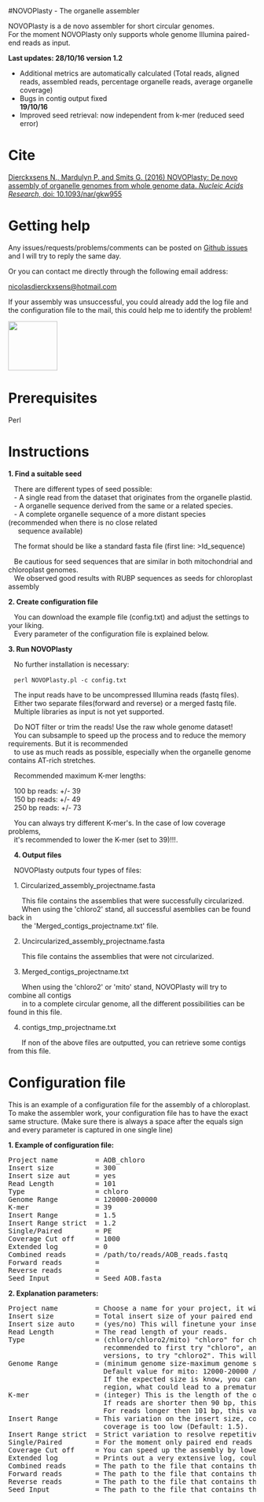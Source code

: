 <html>
#NOVOPlasty - The organelle assembler                            

NOVOPlasty is a de novo assembler for short circular genomes.</br>
For the moment NOVOPlasty only supports whole genome Illumina paired-end reads as input.

<strong>Last updates: 28/10/16 version 1.2</strong></br>
- Additional metrics are automatically calculated (Total reads, aligned reads, assembled reads, percentage organelle reads, average organelle coverage)
- Bugs in contig output fixed</br>
<strong>19/10/16</strong>
- Improved seed retrieval: now independent from k-mer (reduced seed error)</br>


# Cite

<a href="http://nar.oxfordjournals.org/cgi/content/full/gkw955?
ijkey=Zj72e1zmjReCqRz&keytype=ref ">Dierckxsens N., Mardulyn P. and Smits G. (2016) NOVOPlasty: De novo assembly of organelle genomes from whole genome data. <i>Nucleic Acids Research</i>, doi: 10.1093/nar/gkw955<a>


# Getting help

Any issues/requests/problems/comments can be posted on [Github issues](https://github.com/ndierckx/NOVOPlasty/issues) and I will try to reply the same day.

Or you can contact me directly through the following email address:

nicolasdierckxsens@hotmail.com 

If your assembly was unsuccessful, you could already add the log file and the configuration file to the mail, this could help me to identify the problem!

<a href="http://ibsquare.be/" target="_blank"><img border="0" src="http://ibsquare.be/sites/default/files/logo_1.png" width="100" height="100" ></a>           


# Prerequisites

Perl


# Instructions

<strong>1\. Find a suitable seed</strong>

&nbsp;&nbsp;&nbsp;There are different types of seed possible:</br>
&nbsp;&nbsp;&nbsp;- A single read from the dataset that originates from the organelle plastid.</br>
&nbsp;&nbsp;&nbsp;- A organelle sequence derived from the same or a related species.</br>
&nbsp;&nbsp;&nbsp;- A complete organelle sequence of a more distant species (recommended when there is no close related</br>
&nbsp;&nbsp;&nbsp;&nbsp;&nbsp;sequence available)

&nbsp;&nbsp;&nbsp;The format should be like a standard fasta file (first line: >Id_sequence)

&nbsp;&nbsp;&nbsp;Be cautious for seed sequences that are similar in both mitochondrial and chloroplast genomes.</br>
&nbsp;&nbsp;&nbsp;We observed good results with RUBP sequences as seeds for chloroplast assembly

<strong>2\. Create configuration file</strong>

&nbsp;&nbsp;&nbsp;You can download the example file (config.txt) and adjust the settings to your liking.</br>
&nbsp;&nbsp;&nbsp;Every parameter of the configuration file is explained below. 


<strong>3\. Run NOVOPlasty</strong>

&nbsp;&nbsp;&nbsp;No further installation is necessary:

&nbsp;&nbsp;&nbsp;<code>perl NOVOPlasty.pl -c config.txt</code>

&nbsp;&nbsp;&nbsp;The input reads have to be uncompressed Illumina reads (fastq files).</br>
&nbsp;&nbsp;&nbsp;Either two separate files(forward and reverse) or a merged fastq file.</br>
&nbsp;&nbsp;&nbsp;Multiple libraries as input is not yet supported.

&nbsp;&nbsp;&nbsp;Do NOT filter or trim the reads! Use the raw whole genome dataset!</br>
&nbsp;&nbsp;&nbsp;You can subsample to speed up the process and to reduce the memory requirements. But it is recommended </br> &nbsp;&nbsp;&nbsp;to use as much reads as possible, especially when the organelle genome contains AT-rich stretches.

&nbsp;&nbsp;&nbsp;Recommended maximum K-mer lengths:</br>

&nbsp;&nbsp;&nbsp;100 bp reads: +/- 39</br>
&nbsp;&nbsp;&nbsp;150 bp reads: +/- 49</br>
&nbsp;&nbsp;&nbsp;250 bp reads: +/- 73</br>

&nbsp;&nbsp;&nbsp;You can always try different K-mer's. In the case of low coverage problems, </br> 
&nbsp;&nbsp;&nbsp;it's recommended to lower the K-mer (set to 39)!!!.</br>

&nbsp;&nbsp;&nbsp;<strong>4\. Output files</strong>

&nbsp;&nbsp;&nbsp;NOVOPlasty outputs four types of files:

&nbsp;&nbsp;&nbsp;1\. Circularized_assembly_projectname.fasta

&nbsp;&nbsp;&nbsp;&nbsp;&nbsp;&nbsp;&nbsp;This file contains the assemblies that were successfully circularized. </br>
&nbsp;&nbsp;&nbsp;&nbsp;&nbsp;&nbsp;&nbsp;When using the 'chloro2' stand, all successful asemblies can be found back in</br> 
&nbsp;&nbsp;&nbsp;&nbsp;&nbsp;&nbsp;&nbsp;the 'Merged_contigs_projectname.txt' file.

&nbsp;&nbsp;&nbsp;2\. Uncircularized_assembly_projectname.fasta

&nbsp;&nbsp;&nbsp;&nbsp;&nbsp;&nbsp;&nbsp;This file contains the assemblies that were not circularized.

&nbsp;&nbsp;&nbsp;3\. Merged_contigs_projectname.txt

&nbsp;&nbsp;&nbsp;&nbsp;&nbsp;&nbsp;&nbsp;When using the 'chloro2' or 'mito' stand, NOVOPlasty will try to combine all contigs </br>
&nbsp;&nbsp;&nbsp;&nbsp;&nbsp;&nbsp;&nbsp;in to a complete circular genome, all the different possibilities can be found in this file.

&nbsp;&nbsp;&nbsp;4\. contigs_tmp_projectname.txt

&nbsp;&nbsp;&nbsp;&nbsp;&nbsp;&nbsp;&nbsp;If non of the above files are outputted, you can retrieve some contigs from this file.


# Configuration file

This is an example of a configuration file for the assembly of a chloroplast.
To make the assembler work, your configuration file has to have the exact same structure.
(Make sure there is always a space after the equals sign and every parameter is captured in one single line)

<strong>1\. Example of configuration file:</strong>
<pre>
Project name         = AOB_chloro
Insert size          = 300
Insert size aut      = yes
Read Length          = 101
Type                 = chloro
Genome Range         = 120000-200000
K-mer                = 39
Insert Range         = 1.5
Insert Range strict  = 1.2
Single/Paired        = PE
Coverage Cut off     = 1000
Extended log         = 0
Combined reads       = /path/to/reads/AOB_reads.fastq
Forward reads        = 
Reverse reads        = 
Seed Input           = Seed_AOB.fasta
</pre>

<strong>2\. Explanation parameters:</strong>
<pre>
Project name         = Choose a name for your project, it will be used for the output files.
Insert size          = Total insert size of your paired end reads, it doesn't have to be accurate but should be close enough.
Insert size auto     = (yes/no) This will finetune your insert size automatically (Default: yes)
Read Length          = The read length of your reads.
Type                 = (chloro/chloro2/mito) "chloro" for chloroplast assembly and "mito for mitochondrial assembly. It is     
                       recommended to first try "chloro", and if you don't get a circularized genome or it splits in to many
                       versions, to try "chloro2". This will create different contigs without circularizing
Genome Range         = (minimum genome size-maximum genome size) The expected genome size range of the genome.
                       Default value for mito: 12000-20000 / Default value for chloro: 120000-200000
                       If the expected size is know, you can lower the range, this can be useful when there is a repetitive
                       region, what could lead to a premature circularization of the genome.
K-mer                = (integer) This is the length of the overlap between matching reads (Default: 39). 
                       If reads are shorter then 90 bp, this value should be decreased. 
                       For reads longer then 101 bp, this value can be increased, but this is not necessary.
Insert Range         = This variation on the insert size, could lower it when the coverage is very high or raise it when the
                       coverage is too low (Default: 1.5). 
Insert Range strict  = Strict variation to resolve repetitive regions (Default: 1.2). 
Single/Paired        = For the moment only paired end reads are supported.
Coverage Cut off     = You can speed up the assembly by lowering the coverage cut off, standard it will use up to 1000 coverage
Extended log         = Prints out a very extensive log, could be useful to send me when there is a problem  (0/1).
Combined reads       = The path to the file that contains the combined reads (forward and reverse in 1 file)
Forward reads        = The path to the file that contains the forward reads
Reverse reads        = The path to the file that contains the reverse reads
Seed Input           = The path to the file that contains the seed sequence
</pre>
</html>
